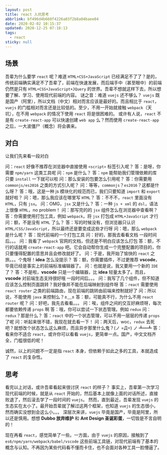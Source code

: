 ```yaml
---
layout: post
title: react 入坑思考
abbrlink: bf496d4b660f4226a03f2b8a04baee04
date: 2020-02-02 10:15:37
updated: 2020-12-25 07:18:13
tags:
  - react
sticky: null
---
```


## 场景

吾辈为什么要学 `react` 呢？难道 `HTML+CSS+JavaScript` 已经满足不了了？是的，传统前端确实满足不了吾辈了，前端在快速发展，而后端手中（甚至眼中）的前端仍然是只有 `HTML+CSS+JavaScript+JQuery` 的世界。吾辈不想就这样下去，所以想要了解、学习、使用现代前端的内容。
谜之音：难道 `vuejs` 还不够么？
`vuejs` 既是国产（阿里），所以文档（中文）相对而言应该是最好的。而且相比于 `react`，`vuejs` 的门槛相对而言还是比较低的。至少，不用一开始就接触 `webpack`（天坑），在不用 `webpack` 的情况下使用 `react` 将是很困难的。
或许有人说，`react` 不是有 `create-react-app` 可以快速创建 `web app` 么？然而使用 `create-react-app` 之后，一大波僵尸（概念）将会袭来。

## 对白

让我们先来看一段对白

问：`react` 好像不推荐在浏览器中直接使用 `<script>` 标签引入呢？
答：是呀，你需要 `npm/yarn` 这类工具呢
问：`npm` 是什么？
答：`npm` 能帮助我们管理依赖的库 只要 `install` 一下就可以啦
问：那么安装的包要怎么引用呢？
答：你需要用 `commonjs/es2016` 之类的方式引入呢？
问：等等，`commonjs`？`es2016`？这都是什么呀？
答：哦，这是一种 js 模块化的规范而已，我们只要知道 `import` 和 `export` 就好啦？
问：嗯，那么我应该在哪里写 `HTML`？
答：不不不，`react` 里面没有 `HTML`，只有 `jsx`。
问：OMG，`jsx` 又是什么？
答：一种 `js + xml` 的 `dsl`，语法上很像 `HTML`，no problem！
问：那写完的的 `jsx` 组件怎么在浏览器中查看啊？
答：你需要使用打包工具，例如 `webpack`，将 `jsx` 打包成 `HTML+JavaScript` 才行
问：额，不是没有 `HTML` 了么？
答：写的时候没有，但浏览器只认识 `HTML/CSS/JavaScript`，所以最终还是要变成这些才行呀
问：嗯，那么 `webpack` 是什么呢？
答：现代前端的一个打包工具
问：好的，那我去看看文档
一段时间后。。。
问：我看了 `webpack` 官网的文档，但还是不明白应该怎么打包
答：额，不行的话就用 `create-react-app` 吧。它会自动帮你生成一个完整配置的项目的，你只要懂得配置的意思并且会修改就好了。
问：于是，我开始了愉快的 `react` 之旅。。。个鬼呀！**idea** 怎么没提示？
答：额，你需要插件，不过更推荐 **vscode**，毕竟已经是事实上的前端标准编辑器了。
问：也就是说，我又要用一个新的 `IDE` 了？
答：不是啦，**vscode** 只是一个编辑器，比 **idea** 轻量太多了。而且，**vscode** 对前端生态支持很好哦
一段时间后。。。
问：我写了几个组件，但不知道应该怎么控制页面跳转？我好像并不能在后端映射到组件呀
答：`react` 需要使用 `react router` 之类的前端路由，现在前端的跳转由前端来控制就好了
问：所以说，不能使用 `java` 来控制么？≥﹏≤
答：额，可能真不行，为什么不用 `react router` 呢？
问：好吧，我先去看看。。。
问：唉，组件之间的交互好麻烦呀，每次都要依赖传递 `props` 啊
答：哦，你可以尝试一下状态管理。例如 `redux`
问：`redux`？那是什么？
答：`react` 中的一个状态管理，可以不用一层层的传递 `props` 了呢
问：听起来很不错，我现在就去看一下！
问：两天后，woc，`redux` 去死吧？就想改个状态怎么这么麻烦，而且异步那里什么鬼？(ノ =Д=) ノ ┻━┻
答：看来你不适合 `react`，或许你可以看看 `vuejs`，更简单一点。国产，中文文档齐全，门槛很低的呢！

诚然，以上的问题不一定是指 `react` 本身，但依赖于如此之多的工具，本就造成了 `react` 的复杂性。

## 思考

看完以上对话，或许吾辈看起来很讨厌 `react` 的样子？
事实上，吾辈第一次学习现代前端的时候，就是从 `react` 开始的，然后基本上就像上面的对话所述，直接败退了，然后滚去学了一段时间的 `vuejs`。
然而，直到最近，吾辈发现 `vuejs` 的生态实在太小了。最开始吾辈就了解过这两个框架，也知道 `vuejs` 的生态很小，然而确实没想到会这么小。。。
深层次来讲，`vuejs` 毕竟是国产，毕竟是阿里，所以还是慎用。想想 **Dubbo 放弃维护** 和 **Ant Design 圣诞彩蛋**，一切皆是不言自明的！

现在再看 `react`，感觉简单了一些。一方面，由于 `vuejs` 的原因，接触到了 `es6/npm/yarn/webpack/babel/vscode` 这些前端工具链，对现代前端有了基本的概念与认知。不再因为某些代码看不懂而卡住，也不会面对各种工具一脸懵逼了。
